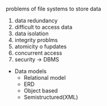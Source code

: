 ---
---

problems of file systems to store data
1. data redundancy
2. difficult to access data
3. data isolation
4. integrity problms
5. atomicity o fupdates
6. concurrent access
7. security
-> DBMS
- Data models
	- Relational model
	- ERD
	- Object based
	- Semistructured(XML)